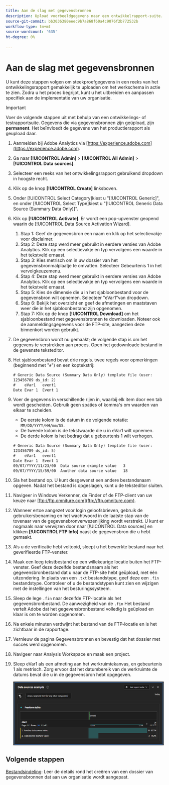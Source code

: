```yaml
---
title: Aan de slag met gegevensbronnen
description: Upload voorbeeldgegevens naar een ontwikkelrapport-suite.
source-git-commit: bb3036380eeec9b7a868f60a4c9076f2b772532b
workflow-type: tm+mt
source-wordcount: '635'
ht-degree: 0%

---
```


# Aan de slag met gegevensbronnen

U kunt deze stappen volgen om steekproefgegevens in een reeks van het ontwikkelingsrapport gemakkelijk te uploaden om het werkschema in actie te zien. Zodra u het proces begrijpt, kunt u het uitbreiden en aanpassen specifiek aan de implementatie van uw organisatie.

>[!IMPORTANT]
>
>Voer de volgende stappen uit met behulp van een ontwikkelings- of testrapportsuite. Gegevens die via gegevensbronnen zijn geüpload, zijn **permanent**. Het beïnvloedt de gegevens van het productierapport als geupload daar.

1. Aanmelden bij Adobe Analytics via [https://experience.adobe.com](https://experience.adobe.com).
1. Ga naar **[!UICONTROL Admin]** > **[!UICONTROL All Admin]** > **[!UICONTROL Data sources]**.
1. Selecteer een reeks van het ontwikkelingsrapport gebruikend dropdown in hoogste recht.
1. Klik op de knop **[!UICONTROL Create]** linksboven.
1. Onder [!UICONTROL Select Category]kiest u &quot;[!UICONTROL Generic]&quot;, en onder [!UICONTROL Select Type]kiest u &quot;[!UICONTROL Generic Data Source (Summary Data Only)]&quot;.
1. Klik op **[!UICONTROL Activate]**. Er wordt een pop-upvenster geopend waarin de [!UICONTROL Data Source Activation Wizard].
   1. Stap 1: Geef de gegevensbron een naam en klik op het selectievakje voor disclaimer.
   1. Stap 2: Deze stap werd meer gebruikt in eerdere versies van Adobe Analytics. Klik op een selectievakje en typ vervolgens een waarde in het tekstveld ernaast.
   1. Stap 3: Kies metrisch om in uw dossier van het gegevensbronmalplaatje te omvatten. Selecteer Gebeurtenis 1 in het vervolgkeuzemenu.
   1. Stap 4: Deze stap werd meer gebruikt in eerdere versies van Adobe Analytics. Klik op een selectievakje en typ vervolgens een waarde in het tekstveld ernaast.
   1. Stap 5: Kies de dimensie die u in het sjabloonbestand voor de gegevensbron wilt opnemen. Selecteer &quot;eVar1&quot;van dropdown.
   1. Stap 6: Bekijk het overzicht en geef de afmetingen en maatstaven weer die in het sjabloonbestand zijn opgenomen.
   1. Stap 7: Klik op de knop **[!UICONTROL Download]** om het sjabloonbestand met gegevensbronnen te downloaden. Noteer ook de aanmeldingsgegevens voor de FTP-site, aangezien deze binnenkort worden gebruikt.
1. De gegevensbron wordt nu gemaakt; de volgende stap is om het gegevens te verstrekken aan proces. Open het gedownloade bestand in de gewenste teksteditor.
1. Het sjabloonbestand bevat drie regels. twee regels voor opmerkingen (beginnend met &quot;`#`&quot;) en een koptekstrij:

   ```text
   # Generic Data Source (Summary Data Only) template file (user: 123456789 ds_id: 2)
   #	eVar1	event1
   Date	Evar 1	Event 1
   ```

1. Voer de gegevens in verschillende rijen in, waarbij elk item door een tab wordt gescheiden. Gebruik geen spaties of komma&#39;s om waarden van elkaar te scheiden.
   * De eerste kolom is de datum in de volgende notatie: `MM/DD/YYYY/HH/mm/SS`.
   * De tweede kolom is de tekstwaarde die u in eVar1 wilt opnemen.
   * De derde kolom is het bedrag dat u gebeurtenis 1 wilt verhogen.

   ```text
   # Generic Data Source (Summary Data Only) template file (user: 123456789 ds_id: 5)
   #	eVar1	event1
   Date	Evar 1	Event 1
   09/07/YYYY/11/23/00	Data source example value	3
   09/07/YYYY/15/59/00	Another data source value	18
   ```

1. Sla het bestand op. U kunt desgewenst een andere bestandsnaam opgeven. Nadat het bestand is opgeslagen, kunt u de teksteditor sluiten.
1. Navigeer in Windows Verkenner, de Finder of de FTP-client van uw keuze naar [ftp://ftp.omniture.com](ftp://ftp.omniture.com).
1. Wanneer ertoe aangezet voor login geloofsbrieven, gebruik de gebruikersbenaming en het wachtwoord in de laatste stap van de tovenaar van de gegevensbronverwezenlijking wordt verstrekt. U kunt er nogmaals naar verwijzen door naar [!UICONTROL Data sources] en klikken **[!UICONTROL FTP Info]** naast de gegevensbron die u hebt gemaakt.
1. Als u de verificatie hebt voltooid, sleept u het bewerkte bestand naar het geverifieerde FTP-venster.
1. Maak een leeg tekstbestand op een willekeurige locatie buiten het FTP-venster. Geef deze dezelfde bestandsnaam als het gegevensbronbestand dat u naar de FTP-site hebt geüpload, met één uitzondering. In plaats van een `.txt` bestandstype, geef deze een `.fin` bestandstype. Controleer of u de bestandstypen kunt zien en wijzigen met de instellingen van het besturingssysteem.
1. Sleep de lege `.fin` naar dezelfde FTP-locatie als het gegevensbronbestand. De aanwezigheid van de `.fin` Het bestand vertelt Adobe dat het gegevensbronbestand volledig is geüpload en klaar is om te worden opgenomen.
1. Na enkele minuten verdwijnt het bestand van de FTP-locatie en is het zichtbaar in de rapportage.
1. Vernieuw de pagina Gegevensbronnen en bevestig dat het dossier met succes werd opgenomen.
1. Navigeer naar Analysis Workspace en maak een project.
1. Sleep eVar1 als een afmeting aan het werkruimtekanvas, en gebeurtenis 1 als metrisch. Zorg ervoor dat het datumbereik van de werkruimte de datums bevat die u in de gegevensbron hebt opgegeven.

   ![Voorbeeldrapport](assets/success-report.png)

## Volgende stappen

[Bestandsindeling](file-format.md): Leer de details rond het creëren van een dossier van gegevensbronnen dat aan uw organisatie wordt aangepast.